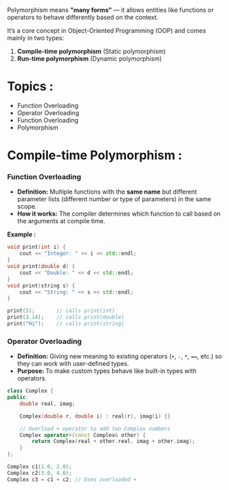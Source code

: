 
Polymorphism means **"many forms"** — it allows entities like functions or operators to behave differently based on the context.

It’s a core concept in Object-Oriented Programming (OOP) and comes mainly in two types:
1. **Compile-time polymorphism** (Static polymorphism)
2. **Run-time polymorphism** (Dynamic polymorphism)

# Topics :

- Function Overloading
- Operator Overloading
- Function Overloading
- Polymorphism

# Compile-time Polymorphism :
### Function Overloading 

- **Definition:** Multiple functions with the **same name** but different parameter lists (different number or type of parameters) in the same scope.
- **How it works:** The compiler determines which function to call based on the arguments at compile time.

**Example :**
```cpp
void print(int i) {
	cout << "Integer: " << i << std::endl;
}
void print(double d) {
	cout << "Double: " << d << std::endl;
}
void print(string s) {
	cout << "String: " << s << std::endl;
}

print(5);       // calls print(int)
print(3.14);    // calls print(double)
print("Hi");    // calls print(string)
```

### Operator Overloading 

- **Definition:** Giving new meaning to existing operators (`+`, `-`, `*`, `==`, etc.) so they can work with user-defined types.
- **Purpose:** To make custom types behave like built-in types with operators.

```cpp
class Complex {
public:
    double real, imag;

    Complex(double r, double i) : real(r), imag(i) {}

    // Overload + operator to add two Complex numbers
    Complex operator+(const Complex& other) {
        return Complex(real + other.real, imag + other.imag);
    }
};

Complex c1(1.0, 2.0);
Complex c2(3.0, 4.0);
Complex c3 = c1 + c2; // Uses overloaded +
```

